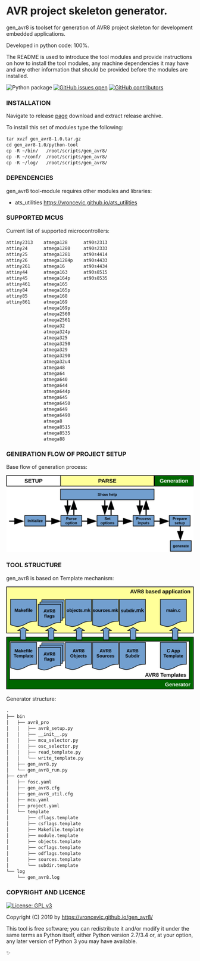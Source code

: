 # AVR project skeleton generator.

gen_avr8 is toolset for generation of AVR8 project skeleton for
development embedded applications.

Developed in python code: 100%.

The README is used to introduce the tool modules and provide instructions on
how to install the tool modules, any machine dependencies it may have and any
other information that should be provided before the modules are installed.

![Python package](https://github.com/vroncevic/gen_avr8/workflows/Python%20package/badge.svg)
[![GitHub issues open](https://img.shields.io/github/issues/vroncevic/gen_avr8.svg)](https://github.com/vroncevic/gen_avr8/issues)
[![GitHub contributors](https://img.shields.io/github/contributors/vroncevic/gen_avr8.svg)](https://github.com/vroncevic/gen_avr8/graphs/contributors)

### INSTALLATION
Navigate to release [page](https://github.com/vroncevic/gen_avr8/releases/tag/v1.0) download and extract release archive.

To install this set of modules type the following:

```
tar xvzf gen_avr8-1.0.tar.gz
cd gen_avr8-1.0/python-tool
cp -R ~/bin/   /root/scripts/gen_avr8/
cp -R ~/conf/  /root/scripts/gen_avr8/
cp -R ~/log/   /root/scripts/gen_avr8/
```

### DEPENDENCIES

gen_avr8 tool-module requires other modules and libraries:

* ats_utilities https://vroncevic.github.io/ats_utilities

### SUPPORTED MCUS

Current list of supported microcontrollers:

```
attiny2313    atmega128      at90s2313
attiny24      atmega1280     at90s2333
attiny25      atmega1281     at90s4414
attiny26      atmega1284p    at90s4433
attiny261     atmega16       at90s4434
attiny44      atmega163      at90s8515
attiny45      atmega164p     at90s8535
attiny461     atmega165
attiny84      atmega165p
attiny85      atmega168
attiny861     atmega169
              atmega169p
              atmega2560
              atmega2561
              atmega32
              atmega324p
              atmega325
              atmega3250
              atmega329
              atmega3290
              atmega32u4
              atmega48
              atmega64
              atmega640
              atmega644
              atmega644p
              atmega645
              atmega6450
              atmega649
              atmega6490
              atmega8
              atmega8515
              atmega8535
              atmega88
```

### GENERATION FLOW OF PROJECT SETUP

Base flow of generation process:

![alt tag](https://raw.githubusercontent.com/vroncevic/gen_avr8/dev/python-tool-docs/gen_avr8_flow.png)

### TOOL STRUCTURE

gen_avr8 is based on Template mechanism:

![alt tag](https://raw.githubusercontent.com/vroncevic/gen_avr8/dev/python-tool-docs/gen_avr8.png)

Generator structure:

```
.
├── bin
│   ├── avr8_pro
│   │   ├── avr8_setup.py
│   │   ├── __init__.py
│   │   ├── mcu_selector.py
│   │   ├── osc_selector.py
│   │   ├── read_template.py
│   │   └── write_template.py
│   ├── gen_avr8.py
│   └── gen_avr8_run.py
├── conf
│   ├── fosc.yaml
│   ├── gen_avr8.cfg
│   ├── gen_avr8_util.cfg
│   ├── mcu.yaml
│   ├── project.yaml
│   └── template
│       ├── cflags.template
│       ├── csflags.template
│       ├── Makefile.template
│       ├── module.template
│       ├── objects.template
│       ├── ocflags.template
│       ├── odflags.template
│       ├── sources.template
│       └── subdir.template
└── log
    └── gen_avr8.log
```

### COPYRIGHT AND LICENCE

[![License: GPL v3](https://img.shields.io/badge/License-GPLv3-blue.svg)](https://www.gnu.org/licenses/gpl-3.0)

Copyright (C) 2019 by https://vroncevic.github.io/gen_avr8/

This tool is free software; you can redistribute it and/or modify
it under the same terms as Python itself, either Python version 2.7/3.4 or,
at your option, any later version of Python 3 you may have available.

:sparkles:
